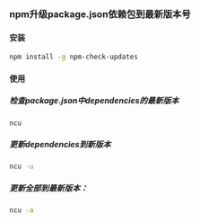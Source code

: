 ### npm升级package.json依赖包到最新版本号
#### 安装
```bash 
npm install -g npm-check-updates
```
#### 使用
##### 检查package.json中dependencies的最新版本
```bash
ncu
```
##### 更新dependencies到新版本
```bash
ncu -u
```
##### 更新全部到最新版本：
```bash
ncu -a
```


